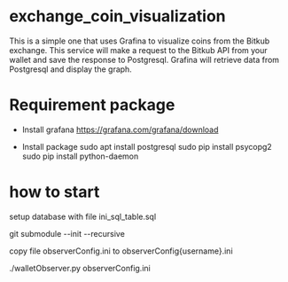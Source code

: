 # exchange_coin_visualization
This is a simple one that uses Grafina to visualize coins from the Bitkub exchange.
This service will make a request to the Bitkub API from your wallet and save the response to Postgresql. Grafina will retrieve data from Postgresql and display the graph.

# Requirement package 
- Install grafana
https://grafana.com/grafana/download

- Install package
sudo apt install postgresql
sudo pip install psycopg2
sudo pip install python-daemon


#   how to start

setup database with file ini_sql_table.sql

git submodule --init --recursive

copy file observerConfig.ini to observerConfig{username}.ini


./walletObserver.py observerConfig.ini
